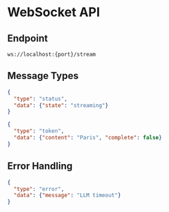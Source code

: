 # WebSocket API

## Endpoint

`ws://localhost:{port}/stream`

## Message Types

```json
{
  "type": "status",
  "data": {"state": "streaming"}
}
```

```json
{
  "type": "token",
  "data": {"content": "Paris", "complete": false}
}
```

## Error Handling

```json
{
  "type": "error",
  "data": {"message": "LLM timeout"}
}
```
